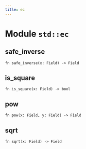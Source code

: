 ```yaml
---
title: ec
---
```


# Module `std::ec`

## safe_inverse

```noir
fn safe_inverse(x: Field) -> Field
```

## is_square

```noir
fn is_square(x: Field) -> bool
```

## pow

```noir
fn pow(x: Field, y: Field) -> Field
```

## sqrt

```noir
fn sqrt(x: Field) -> Field
```

